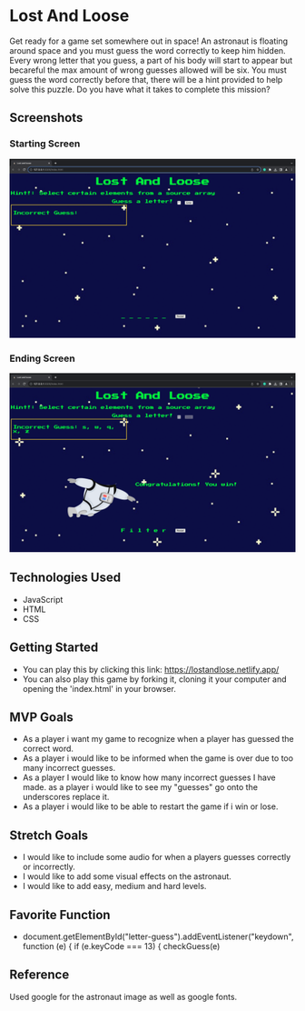 # Lost And Loose
Get ready for a game set somewhere out in space! An astronaut is floating around space and you must guess the word correctly to keep him hidden. Every wrong letter that you guess, a part of his body will start to appear but becareful the max amount of wrong guesses allowed will be six. You must guess the word correctly before that, there will be a hint provided to help solve this puzzle. Do you have what it takes to complete this mission? 

## Screenshots

### Starting Screen
![Starting Screen](game-img/Initial-view.png)

### Ending Screen
![Winning Screen](game-img/Winning-View.png)



## Technologies Used

- JavaScript
- HTML
- CSS

## Getting Started
- You can play this by clicking this link: https://lostandlose.netlify.app/
- You can also play this game by forking it, cloning it your computer and opening the 'index.html' in your browser.

## MVP Goals
- As a player i want my game to recognize when a player has guessed the correct word.
- As a player i would like to be informed when the game is over due to too many incorrect guesses.
- As a player I would like to know how many incorrect guesses I have made.
as a player i would like to see my "guesses" go onto the underscores replace it.
- As a player i would like to be able to restart the game if i win or lose.

## Stretch Goals
- I would like to include some audio for when a players guesses correctly or incorrectly.
- I would like to add some visual effects on the astronaut.
- I would like to add easy, medium and hard levels.

## Favorite Function
- document.getElementById("letter-guess").addEventListener("keydown", function (e) {
   if (e.keyCode === 13) {
       checkGuess(e)

## Reference
Used google for the astronaut image as well as google fonts.

